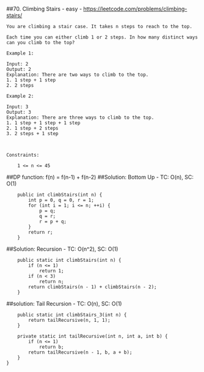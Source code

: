 ##70. Climbing Stairs - easy - https://leetcode.com/problems/climbing-stairs/
```
You are climbing a stair case. It takes n steps to reach to the top.

Each time you can either climb 1 or 2 steps. In how many distinct ways can you climb to the top?

Example 1:

Input: 2
Output: 2
Explanation: There are two ways to climb to the top.
1. 1 step + 1 step
2. 2 steps

Example 2:

Input: 3
Output: 3
Explanation: There are three ways to climb to the top.
1. 1 step + 1 step + 1 step
2. 1 step + 2 steps
3. 2 steps + 1 step

 

Constraints:

    1 <= n <= 45
```
##DP function: f(n) = f(n-1) + f(n-2)
##Solution: Bottom Up - TC: O(n), SC: O(1)
```
    public int climbStairs(int n) {
        int p = 0, q = 0, r = 1;
        for (int i = 1; i <= n; ++i) {
            p = q; 
            q = r; 
            r = p + q;
        }
        return r;
    }
```

##Solution: Recursion - TC: O(n^2), SC: O(1)
```
    public static int climbStairs(int n) {
        if (n <= 1)
            return 1;
        if (n < 3)
            return n;
        return climbStairs(n - 1) + climbStairs(n - 2);
    }
```

##solution: Tail Recursion - TC: O(n), SC: O(1)
```
    public static int climbStairs_3(int n) {
        return tailRecursive(n, 1, 1);
    }

    private static int tailRecursive(int n, int a, int b) {
        if (n <= 1)
            return b;
        return tailRecursive(n - 1, b, a + b);
    }
}
```